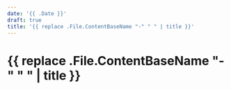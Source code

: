 ```yaml
---
date: '{{ .Date }}'
draft: true
title: '{{ replace .File.ContentBaseName "-" " " | title }}'
---
```



# {{ replace .File.ContentBaseName "-" " " | title }}


